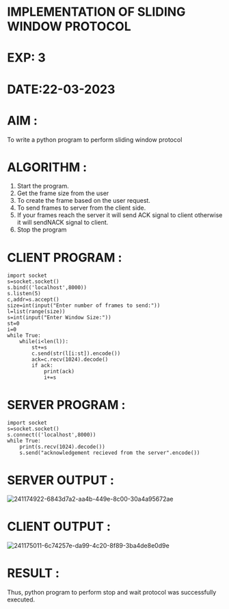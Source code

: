 # IMPLEMENTATION OF SLIDING WINDOW PROTOCOL
# EXP: 3
# DATE:22-03-2023
# AIM :
To write a python program to perform sliding window protocol
# ALGORITHM :
1. Start the program.
2. Get the frame size from the user
3. To create the frame based on the user request.
4. To send frames to server from the client side.
5. If your frames reach the server it will send ACK signal to client otherwise it will sendNACK signal to client.
6. Stop the program
# CLIENT PROGRAM :
```
import socket
s=socket.socket()
s.bind(('localhost',8000))
s.listen(5)
c,addr=s.accept()
size=int(input("Enter number of frames to send:"))
l=list(range(size))
s=int(input("Enter Window Size:"))
st=0
i=0
while True:
	while(i<len(l)):
		st+=s
		c.send(str(l[i:st]).encode())
		ack=c.recv(1024).decode()
		if ack:
			print(ack)
			i+=s
```
# SERVER PROGRAM :
```
import socket
s=socket.socket()
s.connect(('localhost',8000))
while True:
	print(s.recv(1024).decode())
	s.send("acknowledgement recieved from the server".encode())
```
# SERVER OUTPUT :
![241174922-6843d7a2-aa4b-449e-8c00-30a4a95672ae](https://github.com/ShakthiSundar-K/EX-3/assets/128116143/8f750665-add2-4c40-b7fc-fcbaad6c6527)


# CLIENT OUTPUT :
![241175011-6c74257e-da99-4c20-8f89-3ba4de8e0d9e](https://github.com/ShakthiSundar-K/EX-3/assets/128116143/91c9a285-26ef-4f14-a53d-e3b656c6ea3b)


# RESULT :
Thus, python program to perform stop and wait protocol was successfully executed.
